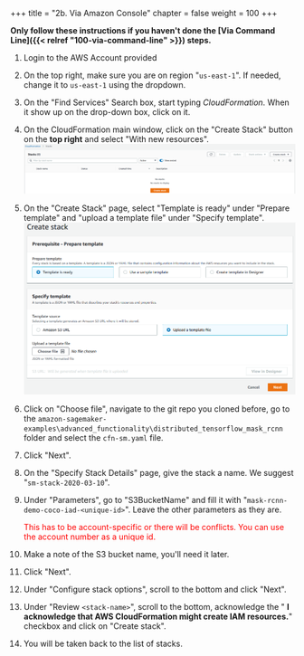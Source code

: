 +++
title = "2b. Via Amazon Console"
chapter = false
weight = 100
+++

**Only follow these instructions if you haven't done the [Via Command Line]({{< relref "100-via-command-line" >}}) steps.**

1. Login to the AWS Account provided
2. On the top right, make sure you are on region "`us-east-1`". If needed, change it to `us-east-1` using the dropdown.
3. On the "Find Services" Search box, start typing _CloudFormation_. When it show up on the drop-down box, click on it.
4. On the CloudFormation main window, click on the "Create Stack" button on the **top right** and select "With new resources".
	![CloudFormation Stacks](resources/cloudformation-stacks.png?width=800px)
5. On the "Create Stack" page, select "Template is ready" under "Prepare template" and "upload a template file" under "Specify template".
	![Create Stack](resources/create-stack.png?width=800px)
6. Click on "Choose file", navigate to the git repo you cloned before, go to the `amazon-sagemaker-examples\advanced_functionality\distributed_tensorflow_mask_rcnn` folder and select the `cfn-sm.yaml` file.
7. Click "Next".
8. On the "Specify Stack Details" page, give the stack a name. We suggest "`sm-stack-2020-03-10`".
9. Under "Parameters", go to "S3BucketName" and fill it with "`mask-rcnn-demo-coco-iad-<unique-id>`". Leave the other parameters as they are.

	<font color="red">This has to be account-specific or there will be conflicts. You can use the account number as a unique id.</font>
1. Make a note of the S3 bucket name, you'll need it later.
10. Click "Next".
11. Under "Configure stack options", scroll to the bottom and click "Next".
12. Under "Review `<stack-name>`", scroll to the bottom, acknowledge the " **I acknowledge that AWS CloudFormation might create IAM resources.**" checkbox and click on "Create stack".
13. You will be taken back to the list of stacks.
